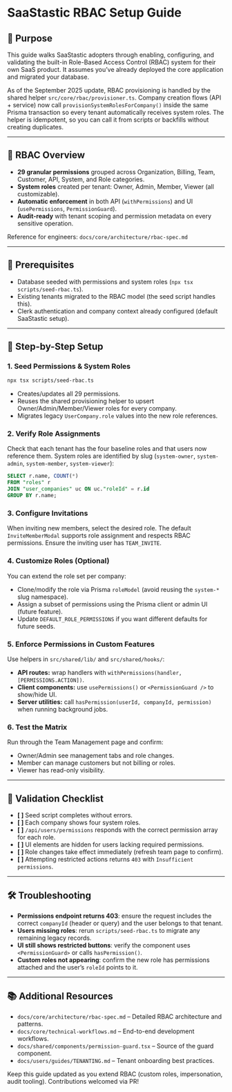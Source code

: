# SaaStastic RBAC Setup Guide

## 🎯 Purpose
This guide walks SaaStastic adopters through enabling, configuring, and validating the built-in Role-Based Access Control (RBAC) system for their own SaaS product. It assumes you’ve already deployed the core application and migrated your database.

As of the September 2025 update, RBAC provisioning is handled by the shared helper `src/core/rbac/provisioner.ts`. Company creation flows (API + service) now call `provisionSystemRolesForCompany()` inside the same Prisma transaction so every tenant automatically receives system roles. The helper is idempotent, so you can call it from scripts or backfills without creating duplicates.

---

## 🔐 RBAC Overview
- **29 granular permissions** grouped across Organization, Billing, Team, Customer, API, System, and Role categories.
- **System roles** created per tenant: Owner, Admin, Member, Viewer (all customizable).
- **Automatic enforcement** in both API (`withPermissions`) and UI (`usePermissions`, `PermissionGuard`).
- **Audit-ready** with tenant scoping and permission metadata on every sensitive operation.

Reference for engineers: `docs/core/architecture/rbac-spec.md`

---

## 🧱 Prerequisites
- Database seeded with permissions and system roles (`npx tsx scripts/seed-rbac.ts`).
- Existing tenants migrated to the RBAC model (the seed script handles this).
- Clerk authentication and company context already configured (default SaaStastic setup).

---

## 🚀 Step-by-Step Setup

### 1. Seed Permissions & System Roles
```bash
npx tsx scripts/seed-rbac.ts
```
- Creates/updates all 29 permissions.
- Reuses the shared provisioning helper to upsert Owner/Admin/Member/Viewer roles for every company.
- Migrates legacy `UserCompany.role` values into the new role references.

### 2. Verify Role Assignments
Check that each tenant has the four baseline roles and that users now reference them. System roles are identified by slug (`system-owner`, `system-admin`, `system-member`, `system-viewer`):
```sql
SELECT r.name, COUNT(*)
FROM "roles" r
JOIN "user_companies" uc ON uc."roleId" = r.id
GROUP BY r.name;
```

### 3. Configure Invitations
When inviting new members, select the desired role. The default `InviteMemberModal` supports role assignment and respects RBAC permissions. Ensure the inviting user has `TEAM_INVITE`.

### 4. Customize Roles (Optional)
You can extend the role set per company:
- Clone/modify the role via Prisma `roleModel` (avoid reusing the `system-*` slug namespace).
- Assign a subset of permissions using the Prisma client or admin UI (future feature).
- Update `DEFAULT_ROLE_PERMISSIONS` if you want different defaults for future seeds.

### 5. Enforce Permissions in Custom Features
Use helpers in `src/shared/lib/` and `src/shared/hooks/`:
- **API routes:** wrap handlers with `withPermissions(handler, [PERMISSIONS.ACTION])`.
- **Client components:** use `usePermissions()` or `<PermissionGuard />` to show/hide UI.
- **Server utilities:** call `hasPermission(userId, companyId, permission)` when running background jobs.

### 6. Test the Matrix
Run through the Team Management page and confirm:
- Owner/Admin see management tabs and role changes.
- Member can manage customers but not billing or roles.
- Viewer has read-only visibility.

---

## 🧪 Validation Checklist
- **[ ]** Seed script completes without errors.
- **[ ]** Each company shows four system roles.
- **[ ]** `/api/users/permissions` responds with the correct permission array for each role.
- **[ ]** UI elements are hidden for users lacking required permissions.
- **[ ]** Role changes take effect immediately (refresh team page to confirm).
- **[ ]** Attempting restricted actions returns `403` with `Insufficient permissions`.

---

## 🛠 Troubleshooting
- **Permissions endpoint returns 403**: ensure the request includes the correct `companyId` (header or query) and the user belongs to that tenant.
- **Users missing roles**: rerun `scripts/seed-rbac.ts` to migrate any remaining legacy records.
- **UI still shows restricted buttons**: verify the component uses `<PermissionGuard>` or calls `hasPermission()`.
- **Custom roles not appearing**: confirm the new role has permissions attached and the user’s `roleId` points to it.

---

## 📚 Additional Resources
- `docs/core/architecture/rbac-spec.md` – Detailed RBAC architecture and patterns.
- `docs/core/technical-workflows.md` – End-to-end development workflows.
- `docs/shared/components/permission-guard.tsx` – Source of the guard component.
- `docs/users/guides/TENANTING.md` – Tenant onboarding best practices.

Keep this guide updated as you extend RBAC (custom roles, impersonation, audit tooling). Contributions welcomed via PR!
